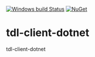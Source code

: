 [![Windows build Status](https://ci.appveyor.com/api/projects/status/github/raskhodchikov/tdl-client-dotnet?retina=true&svg=true)](https://ci.appveyor.com/project/raskhodchikov/tdl-client-dotnet)
[![NuGet](https://img.shields.io/nuget/v/TDL.Client.svg)](https://www.nuget.org/packages/TDL.Client/)
# tdl-client-dotnet
tdl-client-dotnet
